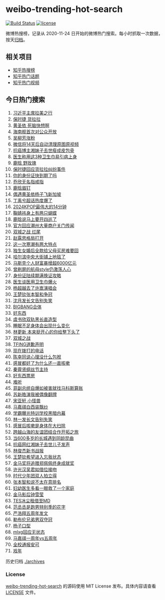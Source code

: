# weibo-trending-hot-search

[![Build Status](https://github.com/justjavac/weibo-trending-hot-search/workflows/ci/badge.svg?branch=master)](https://github.com/justjavac/weibo-trending-hot-search/actions)
[![license](https://img.shields.io/github/license/justjavac/weibo-trending-hot-search)](https://github.com/justjavac/weibo-trending-hot-search/blob/master/LICENSE)

微博热搜榜，记录从 2020-11-24 日开始的微博热门搜索。每小时抓取一次数据，按天[归档](./archives)。

## 相关项目

- [知乎热搜榜](https://github.com/justjavac/zhihu-trending-top-search)
- [知乎热门话题](https://github.com/justjavac/zhihu-trending-hot-questions)
- [知乎热门视频](https://github.com/justjavac/zhihu-trending-hot-video)

## 今日热门搜索

<!-- BEGIN -->
<!-- 最后更新时间 Sun Nov 24 2024 02:17:59 GMT+0800 (China Standard Time) -->

1. [习近平主席拉美之行](https://s.weibo.com//weibo?q=%23%E4%B9%A0%E8%BF%91%E5%B9%B3%E4%B8%BB%E5%B8%AD%E6%8B%89%E7%BE%8E%E4%B9%8B%E8%A1%8C%23&Refer=new_time)
1. [保时捷 货拉拉](https://s.weibo.com//weibo?q=%E4%BF%9D%E6%97%B6%E6%8D%B7%20%E8%B4%A7%E6%8B%89%E6%8B%89&t=31&band_rank=1&Refer=top)
1. [黄圣依 死脑快想啊](https://s.weibo.com//weibo?q=%E9%BB%84%E5%9C%A3%E4%BE%9D%20%E6%AD%BB%E8%84%91%E5%BF%AB%E6%83%B3%E5%95%8A&t=31&band_rank=2&Refer=top)
1. [海南舰首次对公众开放](https://s.weibo.com//weibo?q=%23%E6%B5%B7%E5%8D%97%E8%88%B0%E9%A6%96%E6%AC%A1%E5%AF%B9%E5%85%AC%E4%BC%97%E5%BC%80%E6%94%BE%23&t=31&band_rank=3&Refer=top)
1. [吴柳芳涨粉](https://s.weibo.com//weibo?q=%E5%90%B4%E6%9F%B3%E8%8A%B3%E6%B6%A8%E7%B2%89&t=31&band_rank=6&Refer=top)
1. [微信将14天后自动清理原图原视频](https://s.weibo.com//weibo?q=%23%E5%BE%AE%E4%BF%A1%E5%B0%8614%E5%A4%A9%E5%90%8E%E8%87%AA%E5%8A%A8%E6%B8%85%E7%90%86%E5%8E%9F%E5%9B%BE%E5%8E%9F%E8%A7%86%E9%A2%91%23&t=31&band_rank=5&Refer=top)
1. [抗癌博主湘妹子去世瘦成皮包骨](https://s.weibo.com//weibo?q=%23%E6%8A%97%E7%99%8C%E5%8D%9A%E4%B8%BB%E6%B9%98%E5%A6%B9%E5%AD%90%E5%8E%BB%E4%B8%96%E7%98%A6%E6%88%90%E7%9A%AE%E5%8C%85%E9%AA%A8%23&t=31&band_rank=36&Refer=top)
1. [医生称用这3种卫生巾易引病上身](https://s.weibo.com//weibo?q=%23%E5%8C%BB%E7%94%9F%E7%A7%B0%E7%94%A8%E8%BF%993%E7%A7%8D%E5%8D%AB%E7%94%9F%E5%B7%BE%E6%98%93%E5%BC%95%E7%97%85%E4%B8%8A%E8%BA%AB%23&t=31&band_rank=6&Refer=top)
1. [鹿晗 野玫瑰](https://s.weibo.com//weibo?q=%E9%B9%BF%E6%99%97%20%E9%87%8E%E7%8E%AB%E7%91%B0&t=31&band_rank=9&Refer=top)
1. [保时捷回应货拉拉纠纷事件](https://s.weibo.com//weibo?q=%23%E4%BF%9D%E6%97%B6%E6%8D%B7%E5%9B%9E%E5%BA%94%E8%B4%A7%E6%8B%89%E6%8B%89%E7%BA%A0%E7%BA%B7%E4%BA%8B%E4%BB%B6%23&t=31&band_rank=10&Refer=top)
1. [你的身份证快到期了吗](https://s.weibo.com//weibo?q=%23%E4%BD%A0%E7%9A%84%E8%BA%AB%E4%BB%BD%E8%AF%81%E5%BF%AB%E5%88%B0%E6%9C%9F%E4%BA%86%E5%90%97%23&t=31&band_rank=28&Refer=top)
1. [乔欣无名指戒指](https://s.weibo.com//weibo?q=%23%E4%B9%94%E6%AC%A3%E6%97%A0%E5%90%8D%E6%8C%87%E6%88%92%E6%8C%87%23&t=31&band_rank=12&Refer=top)
1. [鹿晗眉钉](https://s.weibo.com//weibo?q=%E9%B9%BF%E6%99%97%E7%9C%89%E9%92%89&t=31&band_rank=11&Refer=top)
1. [偶遇黄圣依杨子飞新加坡](https://s.weibo.com//weibo?q=%23%E5%81%B6%E9%81%87%E9%BB%84%E5%9C%A3%E4%BE%9D%E6%9D%A8%E5%AD%90%E9%A3%9E%E6%96%B0%E5%8A%A0%E5%9D%A1%23&t=31&band_rank=13&Refer=top)
1. [丁禹兮超话热度爆了](https://s.weibo.com//weibo?q=%23%E4%B8%81%E7%A6%B9%E5%85%AE%E8%B6%85%E8%AF%9D%E7%83%AD%E5%BA%A6%E7%88%86%E4%BA%86%23&t=31&band_rank=14&Refer=top)
1. [2024KPOP最伟大的14分钟](https://s.weibo.com//weibo?q=%232024KPOP%E6%9C%80%E4%BC%9F%E5%A4%A7%E7%9A%8414%E5%88%86%E9%92%9F%23&t=31&band_rank=7&Refer=top)
1. [鞠婧祎身上有两只蝴蝶](https://s.weibo.com//weibo?q=%23%E9%9E%A0%E5%A9%A7%E7%A5%8E%E8%BA%AB%E4%B8%8A%E6%9C%89%E4%B8%A4%E5%8F%AA%E8%9D%B4%E8%9D%B6%23&t=31&band_rank=20&Refer=top)
1. [鹿晗说马上要开四巡了](https://s.weibo.com//weibo?q=%23%E9%B9%BF%E6%99%97%E8%AF%B4%E9%A9%AC%E4%B8%8A%E8%A6%81%E5%BC%80%E5%9B%9B%E5%B7%A1%E4%BA%86%23&t=31&band_rank=17&Refer=top)
1. [官方回应潮州大量商户关门传闻](https://s.weibo.com//weibo?q=%23%E5%AE%98%E6%96%B9%E5%9B%9E%E5%BA%94%E6%BD%AE%E5%B7%9E%E5%A4%A7%E9%87%8F%E5%95%86%E6%88%B7%E5%85%B3%E9%97%A8%E4%BC%A0%E9%97%BB%23&t=31&band_rank=15&Refer=top)
1. [双城之战 烂尾](https://s.weibo.com//weibo?q=%E5%8F%8C%E5%9F%8E%E4%B9%8B%E6%88%98%20%E7%83%82%E5%B0%BE&t=31&band_rank=35&Refer=top)
1. [赵露思格局打开](https://s.weibo.com//weibo?q=%23%E8%B5%B5%E9%9C%B2%E6%80%9D%E6%A0%BC%E5%B1%80%E6%89%93%E5%BC%80%23&t=31&band_rank=20&Refer=top)
1. [这一次寒潮有两大特点](https://s.weibo.com//weibo?q=%23%E8%BF%99%E4%B8%80%E6%AC%A1%E5%AF%92%E6%BD%AE%E6%9C%89%E4%B8%A4%E5%A4%A7%E7%89%B9%E7%82%B9%23&t=31&band_rank=21&Refer=top)
1. [独生女婚后全款给父母买房难要回](https://s.weibo.com//weibo?q=%23%E7%8B%AC%E7%94%9F%E5%A5%B3%E5%A9%9A%E5%90%8E%E5%85%A8%E6%AC%BE%E7%BB%99%E7%88%B6%E6%AF%8D%E4%B9%B0%E6%88%BF%E9%9A%BE%E8%A6%81%E5%9B%9E%23&t=31&band_rank=21&Refer=top)
1. [哈尔滨中央大街铺上地毯了](https://s.weibo.com//weibo?q=%23%E5%93%88%E5%B0%94%E6%BB%A8%E4%B8%AD%E5%A4%AE%E5%A4%A7%E8%A1%97%E9%93%BA%E4%B8%8A%E5%9C%B0%E6%AF%AF%E4%BA%86%23&t=31&band_rank=48&Refer=top)
1. [马斯克个人财富暴增超6000亿元](https://s.weibo.com//weibo?q=%23%E9%A9%AC%E6%96%AF%E5%85%8B%E4%B8%AA%E4%BA%BA%E8%B4%A2%E5%AF%8C%E6%9A%B4%E5%A2%9E%E8%B6%856000%E4%BA%BF%E5%85%83%23&t=31&band_rank=22&Refer=top)
1. [曾刷屏的航母style仍激荡人心](https://s.weibo.com//weibo?q=%23%E6%9B%BE%E5%88%B7%E5%B1%8F%E7%9A%84%E8%88%AA%E6%AF%8Dstyle%E4%BB%8D%E6%BF%80%E8%8D%A1%E4%BA%BA%E5%BF%83%23&t=31&band_rank=25&Refer=top)
1. [身份证陆续期满换证攻略](https://s.weibo.com//weibo?q=%23%E8%BA%AB%E4%BB%BD%E8%AF%81%E9%99%86%E7%BB%AD%E6%9C%9F%E6%BB%A1%E6%8D%A2%E8%AF%81%E6%94%BB%E7%95%A5%23&t=31&band_rank=26&Refer=top)
1. [医生谈医用卫生巾爆火](https://s.weibo.com//weibo?q=%23%E5%8C%BB%E7%94%9F%E8%B0%88%E5%8C%BB%E7%94%A8%E5%8D%AB%E7%94%9F%E5%B7%BE%E7%88%86%E7%81%AB%23&t=31&band_rank=30&Refer=top)
1. [杨超越去了许嵩演唱会](https://s.weibo.com//weibo?q=%23%E6%9D%A8%E8%B6%85%E8%B6%8A%E5%8E%BB%E4%BA%86%E8%AE%B8%E5%B5%A9%E6%BC%94%E5%94%B1%E4%BC%9A%23&t=31&band_rank=18&Refer=top)
1. [王楚钦张本智和争冠](https://s.weibo.com//weibo?q=%23%E7%8E%8B%E6%A5%9A%E9%92%A6%E5%BC%A0%E6%9C%AC%E6%99%BA%E5%92%8C%E4%BA%89%E5%86%A0%23&t=31&band_rank=16&Refer=top)
1. [沈月发长文告别失笑](https://s.weibo.com//weibo?q=%E6%B2%88%E6%9C%88%E5%8F%91%E9%95%BF%E6%96%87%E5%91%8A%E5%88%AB%E5%A4%B1%E7%AC%91&t=31&band_rank=41&Refer=top)
1. [BIGBANG合体](https://s.weibo.com//weibo?q=BIGBANG%E5%90%88%E4%BD%93&t=31&band_rank=24&Refer=top)
1. [好东西](https://s.weibo.com//weibo?q=%E5%A5%BD%E4%B8%9C%E8%A5%BF&t=31&band_rank=28&Refer=top)
1. [虞书欣双轨黑长直造型](https://s.weibo.com//weibo?q=%23%E8%99%9E%E4%B9%A6%E6%AC%A3%E5%8F%8C%E8%BD%A8%E9%BB%91%E9%95%BF%E7%9B%B4%E9%80%A0%E5%9E%8B%23&t=31&band_rank=46&Refer=top)
1. [睡眠不足身体会出现什么变化](https://s.weibo.com//weibo?q=%23%E7%9D%A1%E7%9C%A0%E4%B8%8D%E8%B6%B3%E8%BA%AB%E4%BD%93%E4%BC%9A%E5%87%BA%E7%8E%B0%E4%BB%80%E4%B9%88%E5%8F%98%E5%8C%96%23&t=31&band_rank=33&Refer=top)
1. [林更新 本来挺开心的你给整下头了](https://s.weibo.com//weibo?q=%E6%9E%97%E6%9B%B4%E6%96%B0%20%E6%9C%AC%E6%9D%A5%E6%8C%BA%E5%BC%80%E5%BF%83%E7%9A%84%E4%BD%A0%E7%BB%99%E6%95%B4%E4%B8%8B%E5%A4%B4%E4%BA%86&t=31&band_rank=35&Refer=top)
1. [双城之战](https://s.weibo.com//weibo?q=%E5%8F%8C%E5%9F%8E%E4%B9%8B%E6%88%98&t=31&band_rank=44&Refer=top)
1. [TFING道歉声明](https://s.weibo.com//weibo?q=%23TFING%E9%81%93%E6%AD%89%E5%A3%B0%E6%98%8E%23&t=31&band_rank=50&Refer=top)
1. [现在拨打的电话](https://s.weibo.com//weibo?q=%23%E7%8E%B0%E5%9C%A8%E6%8B%A8%E6%89%93%E7%9A%84%E7%94%B5%E8%AF%9D%23&t=31&band_rank=48&Refer=top)
1. [陈幸同说心理没什么包袱](https://s.weibo.com//weibo?q=%23%E9%99%88%E5%B9%B8%E5%90%8C%E8%AF%B4%E5%BF%83%E7%90%86%E6%B2%A1%E4%BB%80%E4%B9%88%E5%8C%85%E8%A2%B1%23&t=31&band_rank=39&Refer=top)
1. [感冒都好了为什么还一直咳嗽](https://s.weibo.com//weibo?q=%23%E6%84%9F%E5%86%92%E9%83%BD%E5%A5%BD%E4%BA%86%E4%B8%BA%E4%BB%80%E4%B9%88%E8%BF%98%E4%B8%80%E7%9B%B4%E5%92%B3%E5%97%BD%23&t=31&band_rank=19&Refer=top)
1. [秦霄贤纲丝节主持](https://s.weibo.com//weibo?q=%E7%A7%A6%E9%9C%84%E8%B4%A4%E7%BA%B2%E4%B8%9D%E8%8A%82%E4%B8%BB%E6%8C%81&t=31&band_rank=43&Refer=top)
1. [好东西票房](https://s.weibo.com//weibo?q=%23%E5%A5%BD%E4%B8%9C%E8%A5%BF%E7%A5%A8%E6%88%BF%23&t=31&band_rank=42&Refer=top)
1. [难听](https://s.weibo.com//weibo?q=%E9%9A%BE%E5%90%AC&t=31&band_rank=26&Refer=top)
1. [菲副总统自爆如被害就找马科斯算账](https://s.weibo.com//weibo?q=%23%E8%8F%B2%E5%89%AF%E6%80%BB%E7%BB%9F%E8%87%AA%E7%88%86%E5%A6%82%E8%A2%AB%E5%AE%B3%E5%B0%B1%E6%89%BE%E9%A9%AC%E7%A7%91%E6%96%AF%E7%AE%97%E8%B4%A6%23&t=31&band_rank=49&Refer=top)
1. [苏新皓演我被偶像翻牌](https://s.weibo.com//weibo?q=%23%E8%8B%8F%E6%96%B0%E7%9A%93%E6%BC%94%E6%88%91%E8%A2%AB%E5%81%B6%E5%83%8F%E7%BF%BB%E7%89%8C%23&t=31&band_rank=45&Refer=top)
1. [宋亚轩 小怪兽](https://s.weibo.com//weibo?q=%E5%AE%8B%E4%BA%9A%E8%BD%A9%20%E5%B0%8F%E6%80%AA%E5%85%BD&t=31&band_rank=40&Refer=top)
1. [马嘉祺白西装飘纱](https://s.weibo.com//weibo?q=%23%E9%A9%AC%E5%98%89%E7%A5%BA%E7%99%BD%E8%A5%BF%E8%A3%85%E9%A3%98%E7%BA%B1%23&t=31&band_rank=49&Refer=top)
1. [学霸曝光特训学校黑暗内幕](https://s.weibo.com//weibo?q=%23%E5%AD%A6%E9%9C%B8%E6%9B%9D%E5%85%89%E7%89%B9%E8%AE%AD%E5%AD%A6%E6%A0%A1%E9%BB%91%E6%9A%97%E5%86%85%E5%B9%95%23&t=31&band_rank=8&Refer=top)
1. [林一发长文告别失笑](https://s.weibo.com//weibo?q=%23%E6%9E%97%E4%B8%80%E5%8F%91%E9%95%BF%E6%96%87%E5%91%8A%E5%88%AB%E5%A4%B1%E7%AC%91%23&t=31&band_rank=49&Refer=top)
1. [感冒后咳嗽是身体在大扫除](https://s.weibo.com//weibo?q=%23%E6%84%9F%E5%86%92%E5%90%8E%E5%92%B3%E5%97%BD%E6%98%AF%E8%BA%AB%E4%BD%93%E5%9C%A8%E5%A4%A7%E6%89%AB%E9%99%A4%23&t=31&band_rank=23&Refer=top)
1. [跨越山海的友谊团结合作开拓之旅](https://s.weibo.com//weibo?q=%23%E8%B7%A8%E8%B6%8A%E5%B1%B1%E6%B5%B7%E7%9A%84%E5%8F%8B%E8%B0%8A%E5%9B%A2%E7%BB%93%E5%90%88%E4%BD%9C%E5%BC%80%E6%8B%93%E4%B9%8B%E6%97%85%23&Refer=new_time)
1. [当600多岁的长城遇到同龄昆曲](https://s.weibo.com//weibo?q=%23%E5%BD%93600%E5%A4%9A%E5%B2%81%E7%9A%84%E9%95%BF%E5%9F%8E%E9%81%87%E5%88%B0%E5%90%8C%E9%BE%84%E6%98%86%E6%9B%B2%23&t=31&band_rank=3&Refer=top)
1. [抗癌网红湘妹子去世儿子发声](https://s.weibo.com//weibo?q=%23%E6%8A%97%E7%99%8C%E7%BD%91%E7%BA%A2%E6%B9%98%E5%A6%B9%E5%AD%90%E5%8E%BB%E4%B8%96%E5%84%BF%E5%AD%90%E5%8F%91%E5%A3%B0%23&t=31&band_rank=10&Refer=top)
1. [林俊杰新书战报](https://s.weibo.com//weibo?q=%23%E6%9E%97%E4%BF%8A%E6%9D%B0%E6%96%B0%E4%B9%A6%E6%88%98%E6%8A%A5%23&t=31&band_rank=20&Refer=top)
1. [王楚钦希望进入忘我状态](https://s.weibo.com//weibo?q=%23%E7%8E%8B%E6%A5%9A%E9%92%A6%E5%B8%8C%E6%9C%9B%E8%BF%9B%E5%85%A5%E5%BF%98%E6%88%91%E7%8A%B6%E6%80%81%23&t=31&band_rank=25&Refer=top)
1. [金马奖将追赠郑佩佩终身成就奖](https://s.weibo.com//weibo?q=%23%E9%87%91%E9%A9%AC%E5%A5%96%E5%B0%86%E8%BF%BD%E8%B5%A0%E9%83%91%E4%BD%A9%E4%BD%A9%E7%BB%88%E8%BA%AB%E6%88%90%E5%B0%B1%E5%A5%96%23&t=31&band_rank=31&Refer=top)
1. [许光汉吴君如借位接吻](https://s.weibo.com//weibo?q=%23%E8%AE%B8%E5%85%89%E6%B1%89%E5%90%B4%E5%90%9B%E5%A6%82%E5%80%9F%E4%BD%8D%E6%8E%A5%E5%90%BB%23&t=31&band_rank=34&Refer=top)
1. [时代少年团双人拍立得](https://s.weibo.com//weibo?q=%23%E6%97%B6%E4%BB%A3%E5%B0%91%E5%B9%B4%E5%9B%A2%E5%8F%8C%E4%BA%BA%E6%8B%8D%E7%AB%8B%E5%BE%97%23&t=31&band_rank=37&Refer=top)
1. [张本智和说不太在意排名](https://s.weibo.com//weibo?q=%23%E5%BC%A0%E6%9C%AC%E6%99%BA%E5%92%8C%E8%AF%B4%E4%B8%8D%E5%A4%AA%E5%9C%A8%E6%84%8F%E6%8E%92%E5%90%8D%23&t=31&band_rank=32&Refer=top)
1. [妇幼医生多看一眼救了一个家庭](https://s.weibo.com//weibo?q=%23%E5%A6%87%E5%B9%BC%E5%8C%BB%E7%94%9F%E5%A4%9A%E7%9C%8B%E4%B8%80%E7%9C%BC%E6%95%91%E4%BA%86%E4%B8%80%E4%B8%AA%E5%AE%B6%E5%BA%AD%23&t=31&band_rank=44&Refer=top)
1. [金马影后钟雪莹](https://s.weibo.com//weibo?q=%23%E9%87%91%E9%A9%AC%E5%BD%B1%E5%90%8E%E9%92%9F%E9%9B%AA%E8%8E%B9%23&t=31&band_rank=4&Refer=top)
1. [TES冰尘租借至MD](https://s.weibo.com//weibo?q=%23TES%E5%86%B0%E5%B0%98%E7%A7%9F%E5%80%9F%E8%87%B3MD%23&t=31&band_rank=25&Refer=top)
1. [范丞丞是跑男特别季的花字](https://s.weibo.com//weibo?q=%23%E8%8C%83%E4%B8%9E%E4%B8%9E%E6%98%AF%E8%B7%91%E7%94%B7%E7%89%B9%E5%88%AB%E5%AD%A3%E7%9A%84%E8%8A%B1%E5%AD%97%23&t=31&band_rank=27&Refer=top)
1. [严浩翔五周年发文](https://s.weibo.com//weibo?q=%23%E4%B8%A5%E6%B5%A9%E7%BF%94%E4%BA%94%E5%91%A8%E5%B9%B4%E5%8F%91%E6%96%87%23&t=31&band_rank=29&Refer=top)
1. [勒布伦兄弟男双夺冠](https://s.weibo.com//weibo?q=%23%E5%8B%92%E5%B8%83%E4%BC%A6%E5%85%84%E5%BC%9F%E7%94%B7%E5%8F%8C%E5%A4%BA%E5%86%A0%23&t=31&band_rank=38&Refer=top)
1. [杨子口型](https://s.weibo.com//weibo?q=%E6%9D%A8%E5%AD%90%E5%8F%A3%E5%9E%8B&t=31&band_rank=39&Refer=top)
1. [mlxg回应无状态](https://s.weibo.com//weibo?q=%23mlxg%E5%9B%9E%E5%BA%94%E6%97%A0%E7%8A%B6%E6%80%81%23&t=31&band_rank=41&Refer=top)
1. [马嘉祺一周年vs五周年](https://s.weibo.com//weibo?q=%23%E9%A9%AC%E5%98%89%E7%A5%BA%E4%B8%80%E5%91%A8%E5%B9%B4vs%E4%BA%94%E5%91%A8%E5%B9%B4%23&t=31&band_rank=42&Refer=top)
1. [全校通报安可](https://s.weibo.com//weibo?q=%E5%85%A8%E6%A0%A1%E9%80%9A%E6%8A%A5%E5%AE%89%E5%8F%AF&t=31&band_rank=45&Refer=top)
1. [戏年](https://s.weibo.com//weibo?q=%E6%88%8F%E5%B9%B4&t=31&band_rank=47&Refer=top)

<!-- END -->

历史归档 [./archives](./archives)

### License

[weibo-trending-hot-search](https://github.com/justjavac/weibo-trending-hot-search) 的源码使用 MIT License
发布。具体内容请查看 [LICENSE](./LICENSE) 文件。

